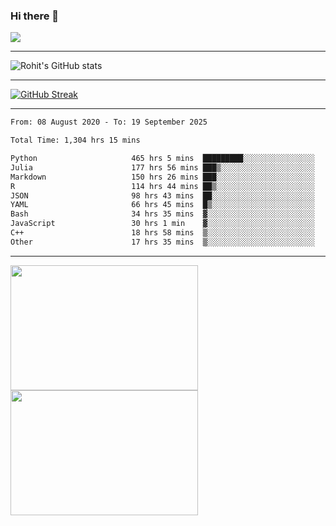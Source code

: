 ### Hi there 👋

 ![](https://komarev.com/ghpvc/?username=RohitRathore1&color=blueviolet)

<hr/>

![Rohit's GitHub stats](https://github-readme-stats.vercel.app/api?username=RohitRathore1&show_icons=true&theme=transparent)

<hr/>

[![GitHub Streak](http://github-readme-streak-stats.herokuapp.com?user=RohitRathore1&theme=dark&mode=weekly)](https://git.io/streak-stats)

<hr/>

<!--START_SECTION:waka-->

```txt
From: 08 August 2020 - To: 19 September 2025

Total Time: 1,304 hrs 15 mins

Python                     465 hrs 5 mins  █████████░░░░░░░░░░░░░░░░   35.66 %
Julia                      177 hrs 56 mins ███▒░░░░░░░░░░░░░░░░░░░░░   13.64 %
Markdown                   150 hrs 26 mins ███░░░░░░░░░░░░░░░░░░░░░░   11.53 %
R                          114 hrs 44 mins ██▒░░░░░░░░░░░░░░░░░░░░░░   08.80 %
JSON                       98 hrs 43 mins  ██░░░░░░░░░░░░░░░░░░░░░░░   07.57 %
YAML                       66 hrs 45 mins  █▒░░░░░░░░░░░░░░░░░░░░░░░   05.12 %
Bash                       34 hrs 35 mins  ▓░░░░░░░░░░░░░░░░░░░░░░░░   02.65 %
JavaScript                 30 hrs 1 min    ▓░░░░░░░░░░░░░░░░░░░░░░░░   02.30 %
C++                        18 hrs 58 mins  ▒░░░░░░░░░░░░░░░░░░░░░░░░   01.45 %
Other                      17 hrs 35 mins  ▒░░░░░░░░░░░░░░░░░░░░░░░░   01.35 %
```

<!--END_SECTION:waka-->

<hr/>

<p>
  <img src="https://wakatime.com/share/@TeAmp0is0N/3935ee43-08a3-493e-8b95-60c1f9204b15.svg" width="300" height="200">
  <img src="https://wakatime.com/share/@TeAmp0is0N/8717aacc-7340-44e0-abb1-987dc9823fcd.svg" width="300" height="200">
</p>




